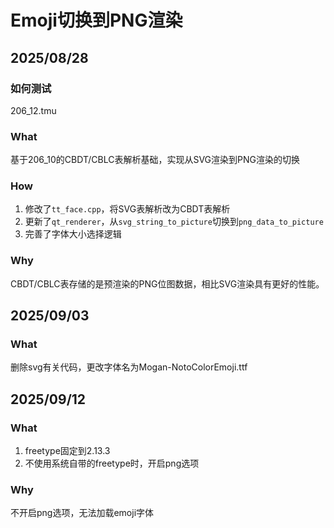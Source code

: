# Emoji切换到PNG渲染

## 2025/08/28

### 如何测试

206_12.tmu

### What

基于206_10的CBDT/CBLC表解析基础，实现从SVG渲染到PNG渲染的切换

### How

1. 修改了`tt_face.cpp`，将SVG表解析改为CBDT表解析
2. 更新了`qt_renderer`，从`svg_string_to_picture`切换到`png_data_to_picture`
3. 完善了字体大小选择逻辑

### Why

CBDT/CBLC表存储的是预渲染的PNG位图数据，相比SVG渲染具有更好的性能。

## 2025/09/03

### What

删除svg有关代码，更改字体名为Mogan-NotoColorEmoji.ttf

## 2025/09/12
### What
1. freetype固定到2.13.3
2. 不使用系统自带的freetype时，开启png选项

### Why
不开启png选项，无法加载emoji字体
